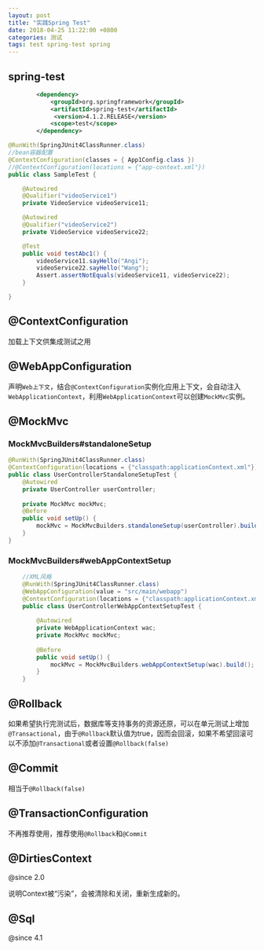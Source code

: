 ```yaml
---
layout: post
title: "实践Spring Test"
date: 2018-04-25 11:22:00 +0800
categories: 测试
tags: test spring-test spring
---
```


## spring-test

```xml
	    <dependency>
			<groupId>org.springframework</groupId>
			<artifactId>spring-test</artifactId>
          	 <version>4.1.2.RELEASE</version>
			<scope>test</scope>
		</dependency>
```



```java
@RunWith(SpringJUnit4ClassRunner.class)
//bean容器配置
@ContextConfiguration(classes = { App1Config.class })
//@ContextConfiguration(locations = {"app-context.xml"})
public class SampleTest {

	@Autowired
	@Qualifier("videoService1")
	private VideoService videoService11;

	@Autowired
	@Qualifier("videoService2")
	private VideoService videoService22;

	@Test
	public void testAbc1() {
		videoService11.sayHello("Angi");
		videoService22.sayHello("Wang");
		Assert.assertNotEquals(videoService11, videoService22);
	}

}
```



## @ContextConfiguration

加载上下文供集成测试之用

## @WebAppConfiguration

声明`Web上下文`，结合`@ContextConfiguration`实例化应用上下文，会自动注入`WebApplicationContext`，利用`WebApplicationContext`可以创建`MockMvc`实例。

## @MockMvc

### MockMvcBuilders#standaloneSetup

```java
@RunWith(SpringJUnit4ClassRunner.class) 
@ContextConfiguration(locations = {"classpath:applicationContext.xml"})
public class UserControllerStandaloneSetupTest {  
  	@Autowired
  	private UserController userController;
  
    private MockMvc mockMvc;  
    @Before  
    public void setUp() {   
        mockMvc = MockMvcBuilders.standaloneSetup(userController).build();  
    }  
} 
```

### MockMvcBuilders#webAppContextSetup

```java
    //XML风格  
    @RunWith(SpringJUnit4ClassRunner.class)  
    @WebAppConfiguration(value = "src/main/webapp")  
    @ContextConfiguration(locations = {"classpath:applicationContext.xml"})
    public class UserControllerWebAppContextSetupTest {  
      
        @Autowired  
        private WebApplicationContext wac;  
        private MockMvc mockMvc;  
      
        @Before  
        public void setUp() {  
            mockMvc = MockMvcBuilders.webAppContextSetup(wac).build();  
        }  
    }  
```

## @Rollback

如果希望执行完测试后，数据库等支持事务的资源还原，可以在单元测试上增加`@Transactional`，由于`@Rollback`默认值为true，因而会回滚，如果不希望回滚可以不添加`@Transactional`或者设置`@Rollback(false)`

## @Commit

相当于`@Rollback(false)`

## @TransactionConfiguration

不再推荐使用，推荐使用`@Rollback`和`@Commit`

## @DirtiesContext

@since 2.0

说明Context被“污染”，会被清除和关闭，重新生成新的。

## @Sql

@since 4.1